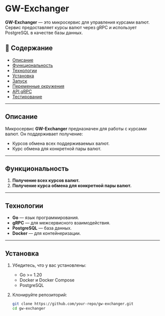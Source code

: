 # GW-Exchanger

**GW-Exchanger** — это микросервис для управления курсами валют. Сервис предоставляет курсы валют через gRPC и использует PostgreSQL в качестве базы данных.

## 📖 Содержание

- [Описание](#описание)
- [Функциональность](#функциональность)
- [Технологии](#технологии)
- [Установка](#установка)
- [Запуск](#запуск)
- [Переменные окружения](#переменные-окружения)
- [API gRPC](#api-grpc)
- [Тестирование](#тестирование)

---

## Описание

Микросервис **GW-Exchanger** предназначен для работы с курсами валют. Он поддерживает получение:
- Курсов обмена всех поддерживаемых валют.
- Курс обмена для конкретной пары валют.

---

## Функциональность

1. **Получение всех курсов валют.**
2. **Получение курса обмена для конкретной пары валют.**

---

## Технологии

- **Go** — язык программирования.
- **gRPC** — для межсервисного взаимодействия.
- **PostgreSQL** — база данных.
- **Docker** — для контейнеризации.

---

## Установка

1. Убедитесь, что у вас установлены:
   - Go >= 1.20
   - Docker и Docker Compose
   - PostgreSQL

2. Клонируйте репозиторий:
   ```bash
   git clone https://github.com/your-repo/gw-exchanger.git
   cd gw-exchanger
